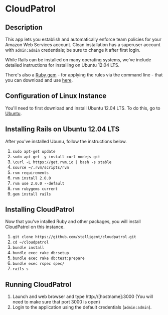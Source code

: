CloudPatrol
==============

## Description

This app lets you establish and automatically enforce team policies for your Amazon Web Services account.
Clean installation has a superuser account with ```admin:admin``` credentials; be sure to change it after first login.

While Rails can be installed on many operating systems, we've include detailed instructions for installing on Ubuntu 12.04 LTS.

There's also a [Ruby gem](https://github.com/stelligent/cloudpatrol_gem) - for applying the rules via the command line - that you can download and use [here](https://github.com/stelligent/cloudpatrol_gem).
## Configuration of Linux Instance

You'll need to first download and install Ubuntu 12.04 LTS. To do this, go to [Ubuntu](http://releases.ubuntu.com/precise/).


## Installing Rails on Ubuntu 12.04 LTS

After you've installed Ubunu, follow the instructions below.

1. ```sudo apt-get update```
1. ```sudo apt-get -y install curl nodejs git```
1. ```\curl -L https://get.rvm.io | bash -s stable```
1. ```source ~/.rvm/scripts/rvm```
1. ```rvm requirements```
1. ```rvm install 2.0.0```
1. ```rvm use 2.0.0 --default```
1. ```rvm rubygems current```
1. ```gem install rails```

## Installing CloudPatrol

Now that you've intalled Ruby and other packages, you will install CloudPatrol on this instance.

1. ```git clone https://github.com/stelligent/cloudpatrol.git```
1. ```cd ~/cloudpatrol```
1. ```bundle install```
1. ```bundle exec rake db:setup```
1. ```bundle exec rake db:test:prepare```
1. ```bundle exec rspec spec/```
1. ```rails s```


## Running CloudPatrol

1. Launch and web browser and type http://[hostname]:3000 (You will need to make sure that port 3000 is open)
1. Login to the application using the default credentials (```admin:admin```).
